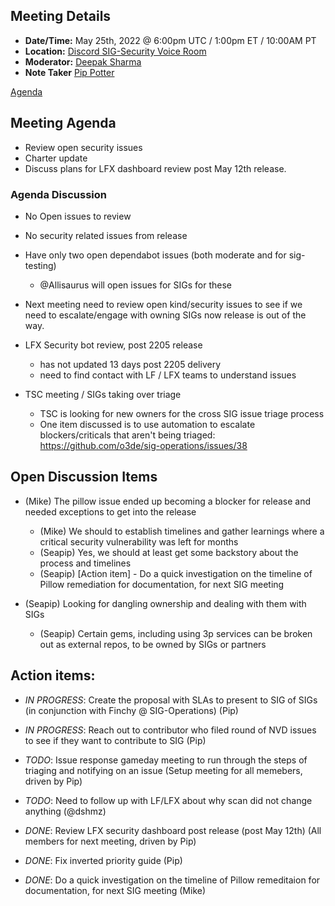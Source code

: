 ## Meeting Details

- **Date/Time:** May 25th, 2022 @ 6:00pm UTC / 1:00pm ET / 10:00AM PT
- **Location:** [Discord SIG-Security Voice Room](https://discord.gg/FDA3s4FBD2)
- **Moderator:** [Deepak Sharma](https://github.com/dshmz)
- **Note Taker** [Pip Potter](https://github.com/lmnr-pip)

[Agenda](https://github.com/o3de/sig-security/issues/36)

## Meeting Agenda
* Review open security issues
* Charter update
* Discuss plans for LFX dashboard review post May 12th release.

### Agenda Discussion

* No Open issues to review
* No security related issues from release 
* Have only two open dependabot issues (both moderate and for sig-testing)
    - @Allisaurus will open issues for SIGs for these

* Next meeting need to review open kind/security issues to see if we need to escalate/engage with owning SIGs now release is out of the way.

* LFX Security bot review, post 2205 release
    - has not updated 13 days post 2205 delivery
    - need to find contact with LF / LFX teams to understand issues

* TSC meeting / SIGs taking over triage 
    * TSC is looking for new owners for the cross SIG issue triage process
    * One item discussed is to use automation to escalate blockers/criticals that aren't being triaged: https://github.com/o3de/sig-operations/issues/38

## Open Discussion Items

* (Mike) The pillow issue ended up becoming a blocker for release and needed exceptions to get into the release
  - (Mike) We should to establish timelines and gather learnings where a critical security vulnerability was left for months
  - (Seapip) Yes, we should at least get some backstory about the process and timelines
  - (Seapip) [Action item] - Do a quick investigation on the timeline of Pillow remediation for documentation, for next SIG meeting

* (Seapip) Looking for dangling ownership and dealing with them with SIGs
  - (Seapip) Certain gems, including using 3p services can be broken out as external repos, to be owned by SIGs or partners
  
## Action items:
* _IN PROGRESS_: Create the proposal with SLAs to present to SIG of SIGs (in conjunction with Finchy @ SIG-Operations) (Pip)
* _IN PROGRESS_: Reach out to contributor who filed round of NVD issues to see if they want to contribute to SIG (Pip)
* _TODO_: Issue response gameday meeting to run through the steps of triaging and notifying on an issue (Setup meeting for all memebers, driven by Pip)
* _TODO_: Need to follow up with LF/LFX about why scan did not change anything (@dshmz)

* _DONE_: Review LFX security dashboard post release (post May 12th) (All members for next meeting, driven by Pip)
* _DONE_: Fix inverted priority guide (Pip)
* _DONE_: Do a quick investigation on the timeline of Pillow remeditaion for documentation, for next SIG meeting (Mike)
